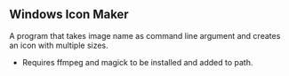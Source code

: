 ## Windows Icon Maker
A program that takes image name as command line argument and creates an icon with multiple sizes.
- Requires ffmpeg and magick to be installed and added to path.